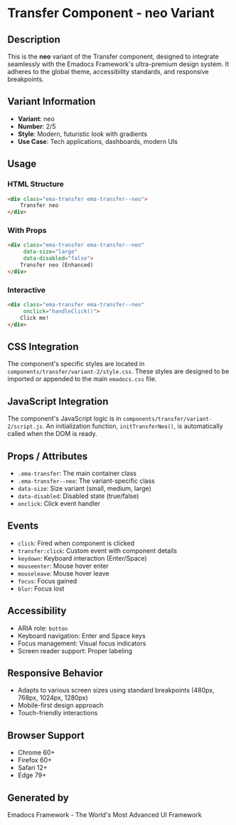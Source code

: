 # Transfer Component - neo Variant

## Description
This is the **neo** variant of the Transfer component, designed to integrate seamlessly with the Emadocs Framework's ultra-premium design system. It adheres to the global theme, accessibility standards, and responsive breakpoints.

## Variant Information
- **Variant**: neo
- **Number**: 2/5
- **Style**: Modern, futuristic look with gradients
- **Use Case**: Tech applications, dashboards, modern UIs

## Usage

### HTML Structure
```html
<div class="ema-transfer ema-transfer--neo">
    Transfer neo
</div>
```

### With Props
```html
<div class="ema-transfer ema-transfer--neo" 
     data-size="large" 
     data-disabled="false">
    Transfer neo (Enhanced)
</div>
```

### Interactive
```html
<div class="ema-transfer ema-transfer--neo" 
     onclick="handleClick()">
    Click me!
</div>
```

## CSS Integration
The component's specific styles are located in `components/transfer/variant-2/style.css`. These styles are designed to be imported or appended to the main `emadocs.css` file.

## JavaScript Integration
The component's JavaScript logic is in `components/transfer/variant-2/script.js`. An initialization function, `initTransferNeo()`, is automatically called when the DOM is ready.

## Props / Attributes
- `.ema-transfer`: The main container class
- `.ema-transfer--neo`: The variant-specific class
- `data-size`: Size variant (small, medium, large)
- `data-disabled`: Disabled state (true/false)
- `onclick`: Click event handler

## Events
- `click`: Fired when component is clicked
- `transfer:click`: Custom event with component details
- `keydown`: Keyboard interaction (Enter/Space)
- `mouseenter`: Mouse hover enter
- `mouseleave`: Mouse hover leave
- `focus`: Focus gained
- `blur`: Focus lost

## Accessibility
- ARIA role: `button`
- Keyboard navigation: Enter and Space keys
- Focus management: Visual focus indicators
- Screen reader support: Proper labeling

## Responsive Behavior
- Adapts to various screen sizes using standard breakpoints (480px, 768px, 1024px, 1280px)
- Mobile-first design approach
- Touch-friendly interactions

## Browser Support
- Chrome 60+
- Firefox 60+
- Safari 12+
- Edge 79+

## Generated by
Emadocs Framework - The World's Most Advanced UI Framework
